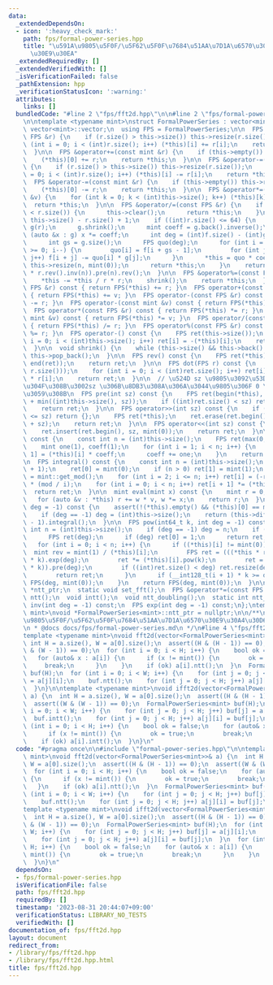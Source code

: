 ```yaml
---
data:
  _extendedDependsOn:
  - icon: ':heavy_check_mark:'
    path: fps/formal-power-series.hpp
    title: "\u591A\u9805\u5F0F/\u5F62\u5F0F\u7684\u51AA\u7D1A\u6570\u30E9\u30A4\u30D6\
      \u30E9\u30EA"
  _extendedRequiredBy: []
  _extendedVerifiedWith: []
  _isVerificationFailed: false
  _pathExtension: hpp
  _verificationStatusIcon: ':warning:'
  attributes:
    links: []
  bundledCode: "#line 2 \"fps/fft2d.hpp\"\n\n#line 2 \"fps/formal-power-series.hpp\"\
    \n\ntemplate <typename mint>\nstruct FormalPowerSeries : vector<mint> {\n  using\
    \ vector<mint>::vector;\n  using FPS = FormalPowerSeries;\n\n  FPS &operator+=(const\
    \ FPS &r) {\n    if (r.size() > this->size()) this->resize(r.size());\n    for\
    \ (int i = 0; i < (int)r.size(); i++) (*this)[i] += r[i];\n    return *this;\n\
    \  }\n\n  FPS &operator+=(const mint &r) {\n    if (this->empty()) this->resize(1);\n\
    \    (*this)[0] += r;\n    return *this;\n  }\n\n  FPS &operator-=(const FPS &r)\
    \ {\n    if (r.size() > this->size()) this->resize(r.size());\n    for (int i\
    \ = 0; i < (int)r.size(); i++) (*this)[i] -= r[i];\n    return *this;\n  }\n\n\
    \  FPS &operator-=(const mint &r) {\n    if (this->empty()) this->resize(1);\n\
    \    (*this)[0] -= r;\n    return *this;\n  }\n\n  FPS &operator*=(const mint\
    \ &v) {\n    for (int k = 0; k < (int)this->size(); k++) (*this)[k] *= v;\n  \
    \  return *this;\n  }\n\n  FPS &operator/=(const FPS &r) {\n    if (this->size()\
    \ < r.size()) {\n      this->clear();\n      return *this;\n    }\n    int n =\
    \ this->size() - r.size() + 1;\n    if ((int)r.size() <= 64) {\n      FPS f(*this),\
    \ g(r);\n      g.shrink();\n      mint coeff = g.back().inverse();\n      for\
    \ (auto &x : g) x *= coeff;\n      int deg = (int)f.size() - (int)g.size() + 1;\n\
    \      int gs = g.size();\n      FPS quo(deg);\n      for (int i = deg - 1; i\
    \ >= 0; i--) {\n        quo[i] = f[i + gs - 1];\n        for (int j = 0; j < gs;\
    \ j++) f[i + j] -= quo[i] * g[j];\n      }\n      *this = quo * coeff;\n     \
    \ this->resize(n, mint(0));\n      return *this;\n    }\n    return *this = ((*this).rev().pre(n)\
    \ * r.rev().inv(n)).pre(n).rev();\n  }\n\n  FPS &operator%=(const FPS &r) {\n\
    \    *this -= *this / r * r;\n    shrink();\n    return *this;\n  }\n\n  FPS operator+(const\
    \ FPS &r) const { return FPS(*this) += r; }\n  FPS operator+(const mint &v) const\
    \ { return FPS(*this) += v; }\n  FPS operator-(const FPS &r) const { return FPS(*this)\
    \ -= r; }\n  FPS operator-(const mint &v) const { return FPS(*this) -= v; }\n\
    \  FPS operator*(const FPS &r) const { return FPS(*this) *= r; }\n  FPS operator*(const\
    \ mint &v) const { return FPS(*this) *= v; }\n  FPS operator/(const FPS &r) const\
    \ { return FPS(*this) /= r; }\n  FPS operator%(const FPS &r) const { return FPS(*this)\
    \ %= r; }\n  FPS operator-() const {\n    FPS ret(this->size());\n    for (int\
    \ i = 0; i < (int)this->size(); i++) ret[i] = -(*this)[i];\n    return ret;\n\
    \  }\n\n  void shrink() {\n    while (this->size() && this->back() == mint(0))\
    \ this->pop_back();\n  }\n\n  FPS rev() const {\n    FPS ret(*this);\n    reverse(begin(ret),\
    \ end(ret));\n    return ret;\n  }\n\n  FPS dot(FPS r) const {\n    FPS ret(min(this->size(),\
    \ r.size()));\n    for (int i = 0; i < (int)ret.size(); i++) ret[i] = (*this)[i]\
    \ * r[i];\n    return ret;\n  }\n\n  // \u524D sz \u9805\u3092\u53D6\u3063\u3066\
    \u304F\u308B\u3002sz \u306B\u8DB3\u308A\u306A\u3044\u9805\u306F 0 \u57CB\u3081\
    \u3059\u308B\n  FPS pre(int sz) const {\n    FPS ret(begin(*this), begin(*this)\
    \ + min((int)this->size(), sz));\n    if ((int)ret.size() < sz) ret.resize(sz);\n\
    \    return ret;\n  }\n\n  FPS operator>>(int sz) const {\n    if ((int)this->size()\
    \ <= sz) return {};\n    FPS ret(*this);\n    ret.erase(ret.begin(), ret.begin()\
    \ + sz);\n    return ret;\n  }\n\n  FPS operator<<(int sz) const {\n    FPS ret(*this);\n\
    \    ret.insert(ret.begin(), sz, mint(0));\n    return ret;\n  }\n\n  FPS diff()\
    \ const {\n    const int n = (int)this->size();\n    FPS ret(max(0, n - 1));\n\
    \    mint one(1), coeff(1);\n    for (int i = 1; i < n; i++) {\n      ret[i -\
    \ 1] = (*this)[i] * coeff;\n      coeff += one;\n    }\n    return ret;\n  }\n\
    \n  FPS integral() const {\n    const int n = (int)this->size();\n    FPS ret(n\
    \ + 1);\n    ret[0] = mint(0);\n    if (n > 0) ret[1] = mint(1);\n    auto mod\
    \ = mint::get_mod();\n    for (int i = 2; i <= n; i++) ret[i] = (-ret[mod % i])\
    \ * (mod / i);\n    for (int i = 0; i < n; i++) ret[i + 1] *= (*this)[i];\n  \
    \  return ret;\n  }\n\n  mint eval(mint x) const {\n    mint r = 0, w = 1;\n \
    \   for (auto &v : *this) r += w * v, w *= x;\n    return r;\n  }\n\n  FPS log(int\
    \ deg = -1) const {\n    assert(!(*this).empty() && (*this)[0] == mint(1));\n\
    \    if (deg == -1) deg = (int)this->size();\n    return (this->diff() * this->inv(deg)).pre(deg\
    \ - 1).integral();\n  }\n\n  FPS pow(int64_t k, int deg = -1) const {\n    const\
    \ int n = (int)this->size();\n    if (deg == -1) deg = n;\n    if (k == 0) {\n\
    \      FPS ret(deg);\n      if (deg) ret[0] = 1;\n      return ret;\n    }\n \
    \   for (int i = 0; i < n; i++) {\n      if ((*this)[i] != mint(0)) {\n      \
    \  mint rev = mint(1) / (*this)[i];\n        FPS ret = (((*this * rev) >> i).log(deg)\
    \ * k).exp(deg);\n        ret *= (*this)[i].pow(k);\n        ret = (ret << (i\
    \ * k)).pre(deg);\n        if ((int)ret.size() < deg) ret.resize(deg, mint(0));\n\
    \        return ret;\n      }\n      if (__int128_t(i + 1) * k >= deg) return\
    \ FPS(deg, mint(0));\n    }\n    return FPS(deg, mint(0));\n  }\n\n  static void\
    \ *ntt_ptr;\n  static void set_fft();\n  FPS &operator*=(const FPS &r);\n  void\
    \ ntt();\n  void intt();\n  void ntt_doubling();\n  static int ntt_pr();\n  FPS\
    \ inv(int deg = -1) const;\n  FPS exp(int deg = -1) const;\n};\ntemplate <typename\
    \ mint>\nvoid *FormalPowerSeries<mint>::ntt_ptr = nullptr;\n\n/**\n * @brief \u591A\
    \u9805\u5F0F/\u5F62\u5F0F\u7684\u51AA\u7D1A\u6570\u30E9\u30A4\u30D6\u30E9\u30EA\
    \n * @docs docs/fps/formal-power-series.md\n */\n#line 4 \"fps/fft2d.hpp\"\n\n\
    template <typename mint>\nvoid fft2d(vector<FormalPowerSeries<mint>>& a) {\n \
    \ int H = a.size(), W = a[0].size();\n  assert((H & (H - 1)) == 0);\n  assert((W\
    \ & (W - 1)) == 0);\n  for (int i = 0; i < H; i++) {\n    bool ok = false;\n \
    \   for (auto& x : a[i]) {\n      if (x != mint()) {\n        ok = true;\n   \
    \     break;\n      }\n    }\n    if (ok) a[i].ntt();\n  }\n  FormalPowerSeries<mint>\
    \ buf(H);\n  for (int i = 0; i < W; i++) {\n    for (int j = 0; j < H; j++) buf[j]\
    \ = a[j][i];\n    buf.ntt();\n    for (int j = 0; j < H; j++) a[j][i] = buf[j];\n\
    \  }\n}\n\ntemplate <typename mint>\nvoid ifft2d(vector<FormalPowerSeries<mint>>&\
    \ a) {\n  int H = a.size(), W = a[0].size();\n  assert((H & (H - 1)) == 0);\n\
    \  assert((W & (W - 1)) == 0);\n  FormalPowerSeries<mint> buf(H);\n  for (int\
    \ i = 0; i < W; i++) {\n    for (int j = 0; j < H; j++) buf[j] = a[j][i];\n  \
    \  buf.intt();\n    for (int j = 0; j < H; j++) a[j][i] = buf[j];\n  }\n  for\
    \ (int i = 0; i < H; i++) {\n    bool ok = false;\n    for (auto& x : a[i]) {\n\
    \      if (x != mint()) {\n        ok = true;\n        break;\n      }\n    }\n\
    \    if (ok) a[i].intt();\n  }\n}\n"
  code: "#pragma once\n\n#include \"formal-power-series.hpp\"\n\ntemplate <typename\
    \ mint>\nvoid fft2d(vector<FormalPowerSeries<mint>>& a) {\n  int H = a.size(),\
    \ W = a[0].size();\n  assert((H & (H - 1)) == 0);\n  assert((W & (W - 1)) == 0);\n\
    \  for (int i = 0; i < H; i++) {\n    bool ok = false;\n    for (auto& x : a[i])\
    \ {\n      if (x != mint()) {\n        ok = true;\n        break;\n      }\n \
    \   }\n    if (ok) a[i].ntt();\n  }\n  FormalPowerSeries<mint> buf(H);\n  for\
    \ (int i = 0; i < W; i++) {\n    for (int j = 0; j < H; j++) buf[j] = a[j][i];\n\
    \    buf.ntt();\n    for (int j = 0; j < H; j++) a[j][i] = buf[j];\n  }\n}\n\n\
    template <typename mint>\nvoid ifft2d(vector<FormalPowerSeries<mint>>& a) {\n\
    \  int H = a.size(), W = a[0].size();\n  assert((H & (H - 1)) == 0);\n  assert((W\
    \ & (W - 1)) == 0);\n  FormalPowerSeries<mint> buf(H);\n  for (int i = 0; i <\
    \ W; i++) {\n    for (int j = 0; j < H; j++) buf[j] = a[j][i];\n    buf.intt();\n\
    \    for (int j = 0; j < H; j++) a[j][i] = buf[j];\n  }\n  for (int i = 0; i <\
    \ H; i++) {\n    bool ok = false;\n    for (auto& x : a[i]) {\n      if (x !=\
    \ mint()) {\n        ok = true;\n        break;\n      }\n    }\n    if (ok) a[i].intt();\n\
    \  }\n}\n"
  dependsOn:
  - fps/formal-power-series.hpp
  isVerificationFile: false
  path: fps/fft2d.hpp
  requiredBy: []
  timestamp: '2023-08-31 20:44:07+09:00'
  verificationStatus: LIBRARY_NO_TESTS
  verifiedWith: []
documentation_of: fps/fft2d.hpp
layout: document
redirect_from:
- /library/fps/fft2d.hpp
- /library/fps/fft2d.hpp.html
title: fps/fft2d.hpp
---
```

